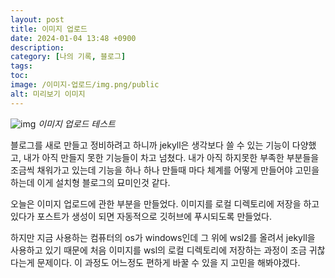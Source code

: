 ```yaml
---
layout: post
title: 이미지 업로드
date: 2024-01-04 13:48 +0900
description: 
category: [나의 기록, 블로그]
tags: 
toc: 
image: /이미지-업로드/img.png/public
alt: 미리보기 이미지
---
```


![img](/이미지-업로드/img.png/public)
*이미지 업로드 테스트*

블로그를 새로 만들고 정비하려고 하니까 jekyll은 생각보다 쓸 수 있는 기능이 다양했고, 내가 아직 만들지 못한 기능들이 차고 넘쳤다. 내가 아직 하지못한 부족한 부분들을 조금씩 채워가고 있는데 기능을 하나 하나 만들때 마다 체계를 어떻게 만들어야 고민을 하는데 이게 설치형 블로그의 묘미인것 같다. 

오늘은 이미지 업로드에 관한 부분을 만들었다. 이미지를 로컬 디렉토리에 저장을 하고있다가 포스트가 생성이 되면 자동적으로 깃허브에 푸시되도록 만들었다. 

하지만 지금 사용하는 컴퓨터의 os가 windows인데 그 위에 wsl2를 올려서 jekyll을 사용하고 있기 때문에 처음 이미지를 wsl의 로컬 디렉토리에 저장하는 과정이 조금 귀찮다는게 문제이다. 이 과정도 어느정도 편하게 바꿀 수 있을 지 고민을 해봐야겠다. 
